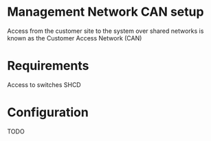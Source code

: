 # Management Network CAN setup

Access from the customer site to the system over shared networks is known as the Customer Access Network (CAN)

# Requirements
Access to switches
SHCD

# Configuration

TODO